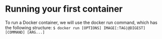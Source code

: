 # Running your first container
To run a Docker container, we will use the docker run command, which has the
following structure:
`$ docker run [OPTIONS] IMAGE[:TAG|@DIGEST] [COMMAND] [ARG...]`